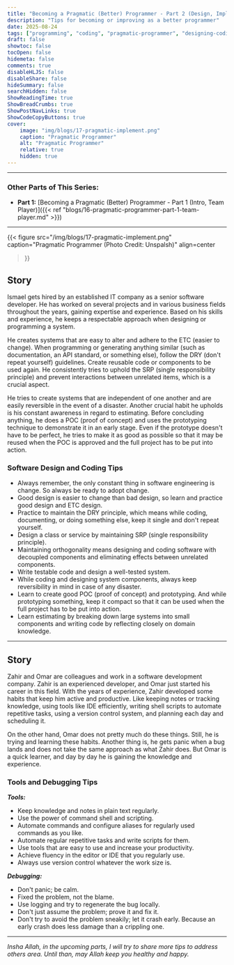 ```yaml
---
title: "Becoming a Pragmatic (Better) Programmer - Part 2 (Design, Implement, Debug)"
description: "Tips for becoming or improving as a better programmer"
date: 2025-08-24
tags: ["programming", "coding", "pragmatic-programmer", "designing-coding-debugging"]
draft: false
showtoc: false
tocOpen: false
hidemeta: false
comments: true
disableHLJS: false
disableShare: false
hideSummary: false
searchHidden: false
ShowReadingTime: true
ShowBreadCrumbs: true
ShowPostNavLinks: true
ShowCodeCopyButtons: true
cover:
    image: "img/blogs/17-pragmatic-implement.png"
    caption: "Pragmatic Programmer"
    alt: "Pragmatic Programmer"
    relative: true
    hidden: true
---
```


---
### Other Parts of This Series:
- **Part 1:** [Becoming a Pragmatic (Better) Programmer - Part 1 (Intro, Team Player)]({{< ref "blogs/16-pragmatic-programmer-part-1-team-player.md" >}})
---

{{< figure
    src="/img/blogs/17-pragmatic-implement.png"
    caption="Pragmatic Programmer (Photo Credit: Unspalsh)"
    align=center
>}}

## Story
Ismael gets hired by an established IT company as a senior software developer. He has worked on several projects and in various business fields throughout the years, gaining expertise and experience. Based on his skills and experience, he keeps a respectable approach when designing or programming a system.

He creates systems that are easy to alter and adhere to the ETC (easier to change). When programming or generating anything similar (such as documentation, an API standard, or something else), follow the DRY (don't repeat yourself) guidelines. Create reusable code or components to be used again. He consistently tries to uphold the SRP (single responsibility principle) and prevent interactions between unrelated items, which is a crucial aspect.

He tries to create systems that are independent of one another and are easily reversible in the event of a disaster. Another crucial habit he upholds is his constant awareness in regard to estimating. Before concluding anything, he does a POC (proof of concept) and uses the prototyping technique to demonstrate it in an early stage. Even if the prototype doesn't have to be perfect, he tries to make it as good as possible so that it may be reused when the POC is approved and the full project has to be put into action.

### Software Design and Coding Tips
- Always remember, the only constant thing in software engineering is change. So always be ready to adopt change.
- Good design is easier to change than bad design, so learn and practice good design and ETC design.
- Practice to maintain the DRY principle, which means while coding, documenting, or doing something else, keep it single and don't repeat yourself.
- Design a class or service by maintaining SRP (single responsibility principle). 
- Maintaining orthogonality means designing and coding software with decoupled components and eliminating effects between unrelated components.
- Write testable code and design a well-tested system.
- While coding and designing system components, always keep reversibility in mind in case of any disaster.
- Learn to create good POC (proof of concept) and prototyping. And while prototyping something, keep it compact so that it can be used when the full project has to be put into action.
- Learn estimating by breaking down large systems into small components and writing code by reflecting closely on domain knowledge.

---

## Story
Zahir and Omar are colleagues and work in a software development company. Zahir is an experienced developer, and Omar just started his career in this field. With the years of experience, Zahir developed some habits that keep him active and productive. Like keeping notes or tracking knowledge, using tools like IDE efficiently, writing shell scripts to automate repetitive tasks, using a version control system, and planning each day and scheduling it.

On the other hand, Omar does not pretty much do these things. Still, he is trying and learning these habits. Another thing is, he gets panic when a bug lands and does not take the same approach as what Zahir does. But Omar is a quick learner, and day by day he is gaining the knowledge and experience.

### Tools and Debugging Tips
***Tools:***
- Keep knowledge and notes in plain text regularly.
- Use the power of command shell and scripting.
- Automate commands and configure aliases for regularly used commands as you like.
- Automate regular repetitive tasks and write scripts for them.
- Use tools that are easy to use and increase your productivity.
- Achieve fluency in the editor or IDE that you regularly use.
- Always use version control whatever the work size is.

***Debugging:***
- Don't panic; be calm.
- Fixed the problem, not the blame.
- Use logging and try to regenerate the bug locally.
- Don't just assume the problem; prove it and fix it.
- Don't try to avoid the problem sneakily; let it crash early. Because an early crash does less damage than a crippling one.

---

*Insha Allah, in the upcoming parts, I will try to share more tips to address others area. Until than, may Allah keep you healthy and happy.*